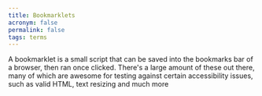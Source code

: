 ```yaml
---
title: Bookmarklets
acronym: false
permalink: false
tags: terms
---
```

A bookmarklet is a small script that can be saved into the bookmarks bar of a browser, then ran once clicked. There's a large amount of these out there, many of which are awesome for testing against certain accessibility issues, such as valid HTML, text resizing and much more